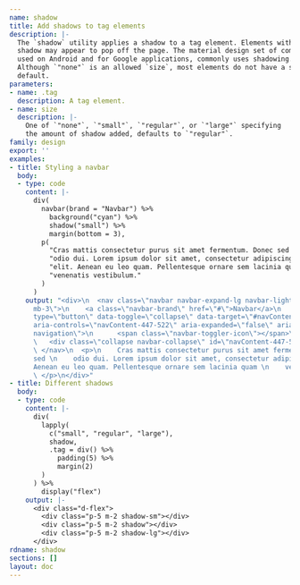 ```yaml
---
name: shadow
title: Add shadows to tag elements
description: |-
  The `shadow` utility applies a shadow to a tag element. Elements with a
  shadow may appear to pop off the page. The material design set of components,
  used on Android and for Google applications, commonly uses shadowing.
  Although `"none"` is an allowed `size`, most elements do not have a shadow by
  default.
parameters:
- name: .tag
  description: A tag element.
- name: size
  description: |-
    One of `"none"`, `"small"`, `"regular"`, or `"large"` specifying
    the amount of shadow added, defaults to `"regular"`.
family: design
export: ''
examples:
- title: Styling a navbar
  body:
  - type: code
    content: |-
      div(
        navbar(brand = "Navbar") %>%
          background("cyan") %>%
          shadow("small") %>%
          margin(bottom = 3),
        p(
          "Cras mattis consectetur purus sit amet fermentum. Donec sed ",
          "odio dui. Lorem ipsum dolor sit amet, consectetur adipiscing ",
          "elit. Aenean eu leo quam. Pellentesque ornare sem lacinia quam ",
          "venenatis vestibulum."
        )
      )
    output: "<div>\n  <nav class=\"navbar navbar-expand-lg navbar-light bg-cyan shadow-sm
      mb-3\">\n    <a class=\"navbar-brand\" href=\"#\">Navbar</a>\n    <button class=\"navbar-toggler\"
      type=\"button\" data-toggle=\"collapse\" data-target=\"#navContent-447-522\"
      aria-controls=\"navContent-447-522\" aria-expanded=\"false\" aria-label=\"Toggle
      navigation\">\n      <span class=\"navbar-toggler-icon\"></span>\n    </button>\n
      \   <div class=\"collapse navbar-collapse\" id=\"navContent-447-522\"></div>\n
      \ </nav>\n  <p>\n    Cras mattis consectetur purus sit amet fermentum. Donec
      sed \n    odio dui. Lorem ipsum dolor sit amet, consectetur adipiscing \n    elit.
      Aenean eu leo quam. Pellentesque ornare sem lacinia quam \n    venenatis vestibulum.\n
      \ </p>\n</div>"
- title: Different shadows
  body:
  - type: code
    content: |-
      div(
        lapply(
          c("small", "regular", "large"),
          shadow,
          .tag = div() %>%
            padding(5) %>%
            margin(2)
        )
      ) %>%
        display("flex")
    output: |-
      <div class="d-flex">
        <div class="p-5 m-2 shadow-sm"></div>
        <div class="p-5 m-2 shadow"></div>
        <div class="p-5 m-2 shadow-lg"></div>
      </div>
rdname: shadow
sections: []
layout: doc
---
```

